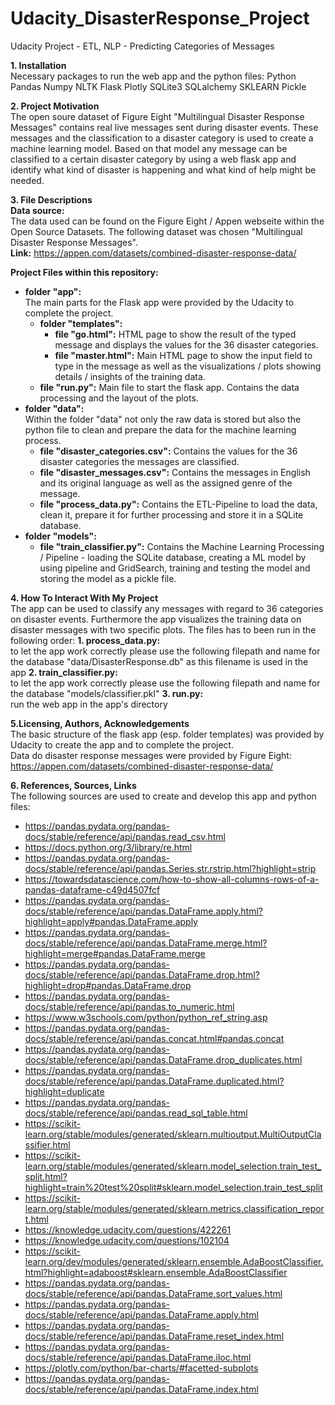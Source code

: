 # Udacity_DisasterResponse_Project
Udacity Project - ETL, NLP - Predicting Categories of Messages

**1. Installation**<br>
Necessary packages to run the web app and the python files:
Python
Pandas
Numpy
NLTK
Flask
Plotly
SQLite3
SQLalchemy
SKLEARN
Pickle<br>

**2. Project Motivation** <br>
The open soure dataset of Figure Eight "Multilingual Disaster Response Messages" contains real live messages sent during disaster events. These messages and the classification to a disaster category is used to create a machine learning model. Based on that model any message can be classified to a certain disaster category by using a web flask app and identify what kind of disaster is happening and what kind of help might be needed. <br>

**3. File Descriptions**<br>
**Data source:** <br>
The data used can be found on the Figure Eight / Appen webseite within the Open Source Datasets. The following dataset was chosen "Multilingual Disaster Response Messages". <br>
**Link:** https://appen.com/datasets/combined-disaster-response-data/

**Project Files within this repository:**
- **folder "app":**<br>The main parts for the Flask app were provided by the Udacity to complete the project. 
  - **folder "templates":** 
    - **file "go.html":** HTML page to show the result of the typed message and displays the values for the 36 disaster categories. 
    - **file "master.html":** Main HTML page to show the input field to type in the message as well as the visualizations / plots showing details / insights of the training data.  
  - **file "run.py":** Main file to start the flask app. Contains the data processing and the layout of the plots.  
- **folder "data":**<br> Within the folder "data" not only the raw data is stored but also the python file to clean and prepare the data for the machine learning process.
  - **file "disaster_categories.csv":** Contains the values for the 36 disaster categories the messages are classified.
  - **file "disaster_messages.csv":** Contains the messages in English and its original language as well as the assigned genre of the message. 
  - **file "process_data.py":** Contains the ETL-Pipeline to load the data, clean it, prepare it for further processing and store it in a SQLite database. 
- **folder "models":** 
  - **file "train_classifier.py":** Contains the Machine Learning Processing / Pipeline - loading the SQLite database, creating a ML model by using pipeline and GridSearch, training and testing the model and storing the model as a pickle file. 

**4. How To Interact With My Project** <br>
The app can be used to classify any messages with regard to 36 categories on disaster events. Furthermore the app visualizes the training data on disaster messages with two specific plots. 
The files has to been run in the following order:
**1. process_data.py:** <br> to let the app work correctly please use the following filepath and name for the database "data/DisasterResponse.db" as this filename is used in the app
**2. train_classifier.py:** <br> to let the app work correctly please use the following filepath and name for the database "models/classifier.pkl"
**3. run.py:** <br> run the web app in the app's directory

**5.Licensing, Authors, Acknowledgements** <br>
The basic structure of the flask app (esp. folder templates) was provided by Udacity to create the app and to complete the project.<br>
Data do disaster response messages were provided by Figure Eight: https://appen.com/datasets/combined-disaster-response-data/

**6. References, Sources, Links** <br>
The following sources are used to create and develop this app and python files: <br>
- https://pandas.pydata.org/pandas-docs/stable/reference/api/pandas.read_csv.html
- https://docs.python.org/3/library/re.html
- https://pandas.pydata.org/pandas-docs/stable/reference/api/pandas.Series.str.rstrip.html?highlight=strip
- https://towardsdatascience.com/how-to-show-all-columns-rows-of-a-pandas-dataframe-c49d4507fcf 
- https://pandas.pydata.org/pandas-docs/stable/reference/api/pandas.DataFrame.apply.html?highlight=apply#pandas.DataFrame.apply
- https://pandas.pydata.org/pandas-docs/stable/reference/api/pandas.DataFrame.merge.html?highlight=merge#pandas.DataFrame.merge
- https://pandas.pydata.org/pandas-docs/stable/reference/api/pandas.DataFrame.drop.html?highlight=drop#pandas.DataFrame.drop
- https://pandas.pydata.org/pandas-docs/stable/reference/api/pandas.to_numeric.html
- https://www.w3schools.com/python/python_ref_string.asp
- https://pandas.pydata.org/pandas-docs/stable/reference/api/pandas.concat.html#pandas.concat
- https://pandas.pydata.org/pandas-docs/stable/reference/api/pandas.DataFrame.drop_duplicates.html
- https://pandas.pydata.org/pandas-docs/stable/reference/api/pandas.DataFrame.duplicated.html?highlight=duplicate
- https://pandas.pydata.org/pandas-docs/stable/reference/api/pandas.read_sql_table.html
- https://scikit-learn.org/stable/modules/generated/sklearn.multioutput.MultiOutputClassifier.html
- https://scikit-learn.org/stable/modules/generated/sklearn.model_selection.train_test_split.html?highlight=train%20test%20split#sklearn.model_selection.train_test_split
- https://scikit-learn.org/stable/modules/generated/sklearn.metrics.classification_report.html
- https://knowledge.udacity.com/questions/422261
- https://knowledge.udacity.com/questions/102104
- https://scikit-learn.org/dev/modules/generated/sklearn.ensemble.AdaBoostClassifier.html?highlight=adaboost#sklearn.ensemble.AdaBoostClassifier
- https://pandas.pydata.org/pandas-docs/stable/reference/api/pandas.DataFrame.sort_values.html
- https://pandas.pydata.org/pandas-docs/stable/reference/api/pandas.DataFrame.apply.html
- https://pandas.pydata.org/pandas-docs/stable/reference/api/pandas.DataFrame.reset_index.html
- https://pandas.pydata.org/pandas-docs/stable/reference/api/pandas.DataFrame.iloc.html
- https://plotly.com/python/bar-charts/#facetted-subplots
- https://pandas.pydata.org/pandas-docs/stable/reference/api/pandas.DataFrame.index.html
